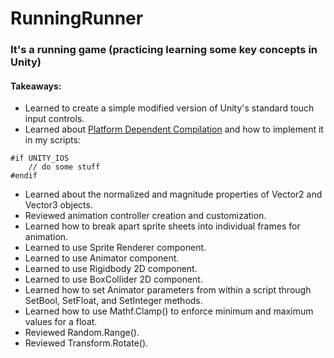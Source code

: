 # RunningRunner

### It's a running game (practicing learning some key concepts in Unity)

#### Takeaways:
* Learned to create a simple modified version of Unity's standard touch input controls.
* Learned about [Platform Dependent Compilation](https://docs.unity3d.com/Manual/PlatformDependentCompilation.html) and how to implement it in my scripts:
```
#if UNITY_IOS
	// do some stuff
#endif
```
* Learned about the normalized and magnitude properties of Vector2 and Vector3 objects.
* Reviewed animation controller creation and customization.
* Learned how to break apart sprite sheets into individual frames for animation.
* Learned to use Sprite Renderer component.
* Learned to use Animator component.
* Learned to use Rigidbody 2D component.
* Learned to use BoxCollider 2D component.
* Learned how to set Animator parameters from within a script through SetBool, SetFloat, and SetInteger methods.
* Learned how to use Mathf.Clamp() to enforce minimum and maximum values for a float.
* Reviewed Random.Range().
* Reviewed Transform.Rotate().
